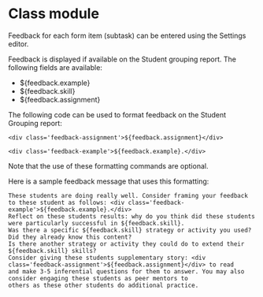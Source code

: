 # Class module

Feedback for each form item (subtask) can be entered using the Settings editor.

Feedback is displayed if available on the Student grouping report. The following fields are available:
- ${feedback.example}
- ${feedback.skill}
- ${feedback.assignment}

The following code can be used to format feedback on the Student Grouping report:

```
<div class='feedback-assignment'>${feedback.assignment}</div>
```

```
<div class='feedback-example'>${feedback.example}.</div>
```

Note that the use of these formatting commands are optional.

Here is a sample feedback message that uses this formatting:

```
These students are doing really well. Consider framing your feedback to these student as follows: <div class='feedback-example'>${feedback.example}.</div>
Reflect on these students results: why do you think did these students were particularly successful in ${feedback.skill}.
Was there a specific ${feedback.skill} strategy or activity you used? Did they already know this content?
Is there another strategy or activity they could do to extend their ${feedback.skill} skills?
Consider giving these students supplementary story: <div class='feedback-assignment'>${feedback.assignment}</div> to read
and make 3-5 inferential questions for them to answer. You may also consider engaging these students as peer mentors to
others as these other students do additional practice.
```

